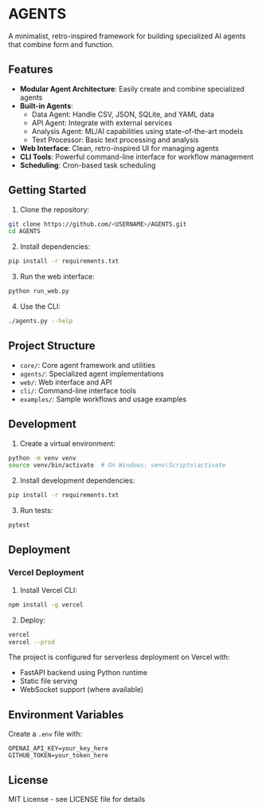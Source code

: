 # AGENTS

A minimalist, retro-inspired framework for building specialized AI agents that combine form and function.

## Features

- **Modular Agent Architecture**: Easily create and combine specialized agents
- **Built-in Agents**:
  - Data Agent: Handle CSV, JSON, SQLite, and YAML data
  - API Agent: Integrate with external services
  - Analysis Agent: ML/AI capabilities using state-of-the-art models
  - Text Processor: Basic text processing and analysis
- **Web Interface**: Clean, retro-inspired UI for managing agents
- **CLI Tools**: Powerful command-line interface for workflow management
- **Scheduling**: Cron-based task scheduling

## Getting Started

1. Clone the repository:
```bash
git clone https://github.com/<USERNAME>/AGENTS.git
cd AGENTS
```

2. Install dependencies:
```bash
pip install -r requirements.txt
```

3. Run the web interface:
```bash
python run_web.py
```

4. Use the CLI:
```bash
./agents.py --help
```

## Project Structure

- `core/`: Core agent framework and utilities
- `agents/`: Specialized agent implementations
- `web/`: Web interface and API
- `cli/`: Command-line interface tools
- `examples/`: Sample workflows and usage examples

## Development

1. Create a virtual environment:
```bash
python -m venv venv
source venv/bin/activate  # On Windows: venv\Scripts\activate
```

2. Install development dependencies:
```bash
pip install -r requirements.txt
```

3. Run tests:
```bash
pytest
```

## Deployment

### Vercel Deployment

1. Install Vercel CLI:
```bash
npm install -g vercel
```

2. Deploy:
```bash
vercel
vercel --prod
```

The project is configured for serverless deployment on Vercel with:
- FastAPI backend using Python runtime
- Static file serving
- WebSocket support (where available)

## Environment Variables

Create a `.env` file with:
```
OPENAI_API_KEY=your_key_here
GITHUB_TOKEN=your_token_here
```

## License

MIT License - see LICENSE file for details
